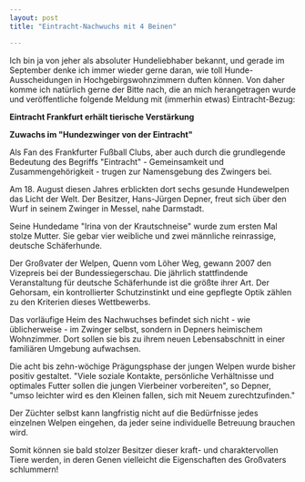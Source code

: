 ```yaml
---
layout: post
title: "Eintracht-Nachwuchs mit 4 Beinen"

---
```


Ich bin ja von jeher als absoluter Hundeliebhaber bekannt, und gerade im September denke ich immer wieder gerne daran, wie toll Hunde-Ausscheidungen in Hochgebirgswohnzimmern duften können. Von daher komme ich natürlich gerne der Bitte nach, die an mich herangetragen wurde und veröffentliche folgende Meldung mit (immerhin etwas) Eintracht-Bezug:

**Eintracht Frankfurt erhält tierische Verstärkung**

**Zuwachs im "Hundezwinger von der Eintracht"**

Als Fan des Frankfurter Fußball Clubs, aber auch durch die grundlegende Bedeutung des Begriffs "Eintracht" - Gemeinsamkeit und Zusammengehörigkeit - trugen zur Namensgebung des Zwingers bei.

Am 18. August diesen Jahres erblickten dort sechs gesunde Hundewelpen das Licht der Welt. Der Besitzer, Hans-Jürgen Depner, freut sich über den Wurf in seinem Zwinger in Messel, nahe Darmstadt.

Seine Hundedame "Irina von der Krautschneise" wurde zum ersten Mal stolze Mutter. Sie gebar vier weibliche und zwei männliche reinrassige, deutsche Schäferhunde.

Der Großvater der Welpen, Quenn vom Löher Weg, gewann 2007 den Vizepreis bei der Bundessiegerschau. Die jährlich stattfindende Veranstaltung für deutsche Schäferhunde ist die größte ihrer Art. Der Gehorsam, ein kontrollierter Schutzinstinkt und eine gepflegte Optik zählen zu den Kriterien dieses Wettbewerbs.

Das vorläufige Heim des Nachwuchses befindet sich nicht - wie üblicherweise - im Zwinger selbst, sondern in Depners heimischem Wohnzimmer. Dort sollen sie bis zu ihrem neuen Lebensabschnitt in einer familiären Umgebung aufwachsen.

Die acht bis zehn-wöchige Prägungsphase der jungen Welpen wurde bisher positiv gestaltet. "Viele soziale Kontakte, persönliche Verhältnisse und optimales Futter sollen die jungen Vierbeiner vorbereiten", so Depner, "umso leichter wird es den Kleinen fallen, sich mit Neuem zurechtzufinden."

Der Züchter selbst kann langfristig nicht auf die Bedürfnisse jedes einzelnen Welpen eingehen, da jeder seine individuelle Betreuung brauchen wird.

Somit können sie bald stolzer Besitzer dieser kraft- und charaktervollen Tiere werden, in deren Genen vielleicht die Eigenschaften des Großvaters schlummern!
